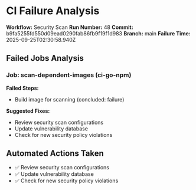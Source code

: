 # CI Failure Analysis

**Workflow:** Security Scan
**Run Number:** 48
**Commit:** b9fa5255fd550d09ead0290fab86fb9f19f1d983
**Branch:** main
**Failure Time:** 2025-09-25T02:30:58.940Z

## Failed Jobs Analysis

### Job: scan-dependent-images (ci-go-npm)
**Failed Steps:**
- Build image for scanning (concluded: failure)

**Suggested Fixes:**
- Review security scan configurations
- Update vulnerability database
- Check for new security policy violations

## Automated Actions Taken
- ✅ Review security scan configurations
- ✅ Update vulnerability database
- ✅ Check for new security policy violations
